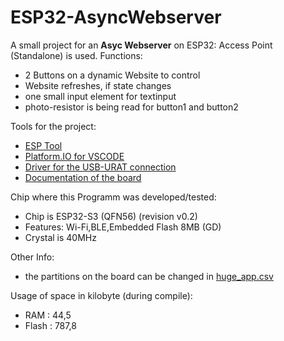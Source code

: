 # ESP32-AsyncWebserver

A small project for an **Asyc Webserver** on ESP32: Access Point (Standalone) is used.
Functions:

- 2 Buttons on a dynamic Website to control
- Website refreshes, if state changes
- one small input element for textinput
- photo-resistor is being read for button1 and button2

Tools for the project:

- [ESP Tool](https://espressif.github.io/esptool-js/)
- [Platform.IO for VSCODE](https://platformio.org/install/ide?install=vscode)
- [Driver for the USB-URAT connection](https://www.silabs.com/developer-tools/usb-to-uart-bridge-vcp-drivers?tab=downloads)
- [Documentation of the board](<https://resource.heltec.cn/download/WiFi_Kit_32_V3/HTIT-WiFi%20kit32_V3(Rev1.1).pdf>)

Chip where this Programm was developed/tested:

- Chip is ESP32-S3 (QFN56) (revision v0.2)
- Features: Wi-Fi,BLE,Embedded Flash 8MB (GD)
- Crystal is 40MHz

Other Info:

- the partitions on the board can be changed in [huge_app.csv](https://github.com/T-Al-D/ESP32-AsyncWebserver/blob/main/data/partitions/huge_app.csv)

Usage of space in kilobyte (during compile):

- RAM : 44,5
- Flash : 787,8

